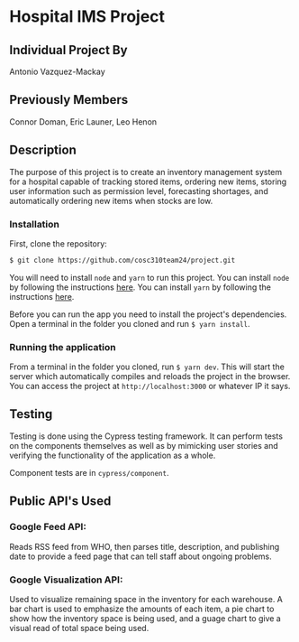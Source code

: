 # Hospital IMS Project

## Individual Project By 

Antonio Vazquez-Mackay

## Previously Members

Connor Doman, Eric Launer, Leo Henon

## Description

The purpose of this project is to create an inventory management system for a hospital capable of tracking stored items, ordering new items, storing user information such as permission level, forecasting shortages, and automatically ordering new items when stocks are low.

### Installation

First, clone the repository:

```bash
$ git clone https://github.com/cosc310team24/project.git
```

You will need to install `node` and `yarn` to run this project. You can install `node` by following the instructions [here](https://nodejs.org/en/download/). You can install `yarn` by following the instructions [here](https://yarnpkg.com/en/docs/install).

Before you can run the app you need to install the project's dependencies. Open a terminal in the folder you cloned and run `$ yarn install`.

### Running the application

From a terminal in the folder you cloned, run `$ yarn dev`. This will start the server which automatically compiles and reloads the project in the browser. You can access the project at `http://localhost:3000` or whatever IP it says.

## Testing

Testing is done using the Cypress testing framework. It can perform tests on the components themselves as well as by mimicking user stories and verifying the functionality of the application as a whole.

Component tests are in `cypress/component`.

## Public API's Used 

### Google Feed API: 
Reads RSS feed from WHO, then parses title, description, and publishing date to provide a feed page that can tell staff about ongoing problems. 

### Google Visualization API: 
Used to visualize remaining space in the inventory for each warehouse. A bar chart is used to emphasize the amounts of each item, a pie chart to show how the inventory space is being used, and a guage chart to give a visual read of total space being used. 
